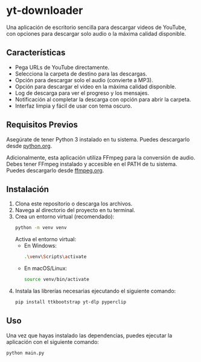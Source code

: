 # yt-downloader

Una aplicación de escritorio sencilla para descargar videos de YouTube, con opciones para descargar solo audio o la máxima calidad disponible.

## Características

*   Pega URLs de YouTube directamente.
*   Selecciona la carpeta de destino para las descargas.
*   Opción para descargar solo el audio (convierte a MP3).
*   Opción para descargar el video en la máxima calidad disponible.
*   Log de descarga para ver el progreso y los mensajes.
*   Notificación al completar la descarga con opción para abrir la carpeta.
*   Interfaz limpia y fácil de usar con tema oscuro.

## Requisitos Previos

Asegúrate de tener Python 3 instalado en tu sistema. Puedes descargarlo desde [python.org](https://www.python.org/).

Adicionalmente, esta aplicación utiliza FFmpeg para la conversión de audio. Debes tener FFmpeg instalado y accesible en el PATH de tu sistema. Puedes descargarlo desde [ffmpeg.org](https://ffmpeg.org/download.html).

## Instalación

1.  Clona este repositorio o descarga los archivos.
2.  Navega al directorio del proyecto en tu terminal.
3.  Crea un entorno virtual (recomendado):
    ```bash
    python -m venv venv
    ```
    Activa el entorno virtual:
    *   En Windows:
        ```bash
        .\venv\Scripts\activate
        ```
    *   En macOS/Linux:
        ```bash
        source venv/bin/activate
        ```
4.  Instala las librerías necesarias ejecutando el siguiente comando:
    ```bash
    pip install ttkbootstrap yt-dlp pyperclip
    ```

## Uso

Una vez que hayas instalado las dependencias, puedes ejecutar la aplicación con el siguiente comando:

```bash
python main.py
```
